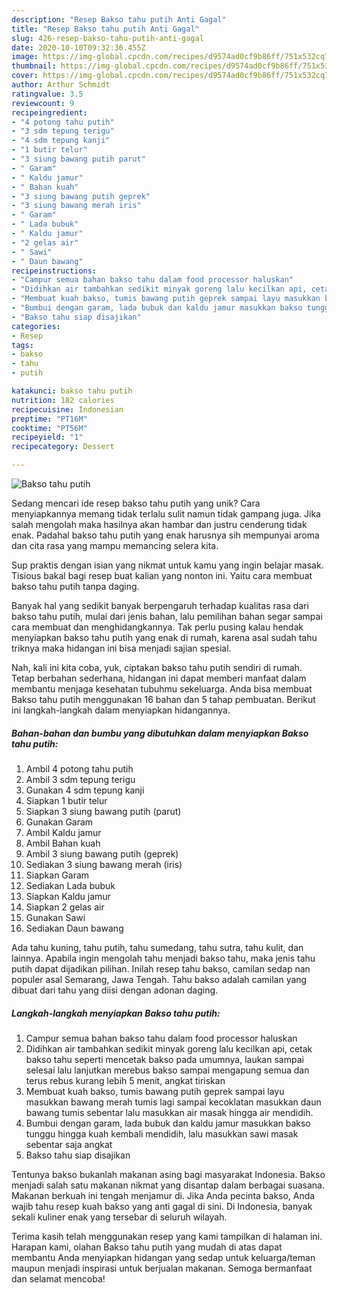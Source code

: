```yaml
---
description: "Resep Bakso tahu putih Anti Gagal"
title: "Resep Bakso tahu putih Anti Gagal"
slug: 426-resep-bakso-tahu-putih-anti-gagal
date: 2020-10-10T09:32:36.455Z
image: https://img-global.cpcdn.com/recipes/d9574ad0cf9b86ff/751x532cq70/bakso-tahu-putih-foto-resep-utama.jpg
thumbnail: https://img-global.cpcdn.com/recipes/d9574ad0cf9b86ff/751x532cq70/bakso-tahu-putih-foto-resep-utama.jpg
cover: https://img-global.cpcdn.com/recipes/d9574ad0cf9b86ff/751x532cq70/bakso-tahu-putih-foto-resep-utama.jpg
author: Arthur Schmidt
ratingvalue: 3.5
reviewcount: 9
recipeingredient:
- "4 potong tahu putih"
- "3 sdm tepung terigu"
- "4 sdm tepung kanji"
- "1 butir telur"
- "3 siung bawang putih parut"
- " Garam"
- " Kaldu jamur"
- " Bahan kuah"
- "3 siung bawang putih geprek"
- "3 siung bawang merah iris"
- " Garam"
- " Lada bubuk"
- " Kaldu jamur"
- "2 gelas air"
- " Sawi"
- " Daun bawang"
recipeinstructions:
- "Campur semua bahan bakso tahu dalam food processor haluskan"
- "Didihkan air tambahkan sedikit minyak goreng lalu kecilkan api, cetak bakso tahu seperti mencetak bakso pada umumnya, laukan sampai selesai lalu lanjutkan merebus bakso sampai mengapung semua dan terus rebus kurang lebih 5 menit, angkat tiriskan"
- "Membuat kuah bakso, tumis bawang putih geprek sampai layu masukkan bawang merah tumis lagi sampai kecoklatan masukkan daun bawang tumis sebentar lalu masukkan air masak hingga air mendidih."
- "Bumbui dengan garam, lada bubuk dan kaldu jamur masukkan bakso tunggu hingga kuah kembali mendidih, lalu masukkan sawi masak sebentar saja angkat"
- "Bakso tahu siap disajikan"
categories:
- Resep
tags:
- bakso
- tahu
- putih

katakunci: bakso tahu putih 
nutrition: 182 calories
recipecuisine: Indonesian
preptime: "PT16M"
cooktime: "PT56M"
recipeyield: "1"
recipecategory: Dessert

---
```



![Bakso tahu putih](https://img-global.cpcdn.com/recipes/d9574ad0cf9b86ff/751x532cq70/bakso-tahu-putih-foto-resep-utama.jpg)

Sedang mencari ide resep bakso tahu putih yang unik? Cara menyiapkannya memang tidak terlalu sulit namun tidak gampang juga. Jika salah mengolah maka hasilnya akan hambar dan justru cenderung tidak enak. Padahal bakso tahu putih yang enak harusnya sih mempunyai aroma dan cita rasa yang mampu memancing selera kita.

Sup praktis dengan isian yang nikmat untuk kamu yang ingin belajar masak. Tisious bakal bagi resep buat kalian yang nonton ini. Yaitu cara membuat bakso tahu putih tanpa daging.

Banyak hal yang sedikit banyak berpengaruh terhadap kualitas rasa dari bakso tahu putih, mulai dari jenis bahan, lalu pemilihan bahan segar sampai cara membuat dan menghidangkannya. Tak perlu pusing kalau hendak menyiapkan bakso tahu putih yang enak di rumah, karena asal sudah tahu triknya maka hidangan ini bisa menjadi sajian spesial.


Nah, kali ini kita coba, yuk, ciptakan bakso tahu putih sendiri di rumah. Tetap berbahan sederhana, hidangan ini dapat memberi manfaat dalam membantu menjaga kesehatan tubuhmu sekeluarga. Anda bisa membuat Bakso tahu putih menggunakan 16 bahan dan 5 tahap pembuatan. Berikut ini langkah-langkah dalam menyiapkan hidangannya.

<!--inarticleads1-->

##### Bahan-bahan dan bumbu yang dibutuhkan dalam menyiapkan Bakso tahu putih:

1. Ambil 4 potong tahu putih
1. Ambil 3 sdm tepung terigu
1. Gunakan 4 sdm tepung kanji
1. Siapkan 1 butir telur
1. Siapkan 3 siung bawang putih (parut)
1. Gunakan  Garam
1. Ambil  Kaldu jamur
1. Ambil  Bahan kuah
1. Ambil 3 siung bawang putih (geprek)
1. Sediakan 3 siung bawang merah (iris)
1. Siapkan  Garam
1. Sediakan  Lada bubuk
1. Siapkan  Kaldu jamur
1. Siapkan 2 gelas air
1. Gunakan  Sawi
1. Sediakan  Daun bawang


Ada tahu kuning, tahu putih, tahu sumedang, tahu sutra, tahu kulit, dan lainnya. Apabila ingin mengolah tahu menjadi bakso tahu, maka jenis tahu putih dapat dijadikan pilihan. Inilah resep tahu bakso, camilan sedap nan populer asal Semarang, Jawa Tengah. Tahu bakso adalah camilan yang dibuat dari tahu yang diisi dengan adonan daging. 

<!--inarticleads2-->

##### Langkah-langkah menyiapkan Bakso tahu putih:

1. Campur semua bahan bakso tahu dalam food processor haluskan
1. Didihkan air tambahkan sedikit minyak goreng lalu kecilkan api, cetak bakso tahu seperti mencetak bakso pada umumnya, laukan sampai selesai lalu lanjutkan merebus bakso sampai mengapung semua dan terus rebus kurang lebih 5 menit, angkat tiriskan
1. Membuat kuah bakso, tumis bawang putih geprek sampai layu masukkan bawang merah tumis lagi sampai kecoklatan masukkan daun bawang tumis sebentar lalu masukkan air masak hingga air mendidih.
1. Bumbui dengan garam, lada bubuk dan kaldu jamur masukkan bakso tunggu hingga kuah kembali mendidih, lalu masukkan sawi masak sebentar saja angkat
1. Bakso tahu siap disajikan


Tentunya bakso bukanlah makanan asing bagi masyarakat Indonesia. Bakso menjadi salah satu makanan nikmat yang disantap dalam berbagai suasana. Makanan berkuah ini tengah menjamur di. Jika Anda pecinta bakso, Anda wajib tahu resep kuah bakso yang anti gagal di sini. Di Indonesia, banyak sekali kuliner enak yang tersebar di seluruh wilayah. 

Terima kasih telah menggunakan resep yang kami tampilkan di halaman ini. Harapan kami, olahan Bakso tahu putih yang mudah di atas dapat membantu Anda menyiapkan hidangan yang sedap untuk keluarga/teman maupun menjadi inspirasi untuk berjualan makanan. Semoga bermanfaat dan selamat mencoba!
